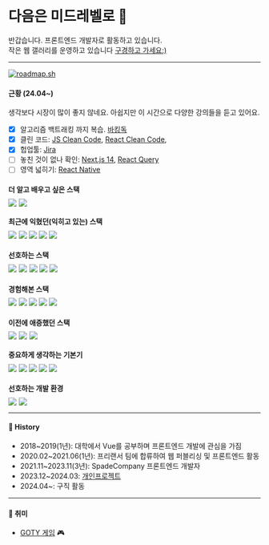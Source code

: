 
<h1>다음은 미드레벨로 🐳</h1>

반갑습니다. 프론트엔드 개발자로 활동하고 있습니다.<br>
작은 웹 갤러리를 운영하고 있습니다 [구경하고 가세요:)](https://kimdongcheol-art.com/)

---
[![roadmap.sh](https://api.roadmap.sh/v1-badge/tall/6603ffbb0331d9b5bedac8f8?variant=dark)](https://roadmap.sh)
#### 근황 (24.04~)
생각보다 시장이 많이 좋지 않네요. 아쉽지만 이 시간으로 다양한 강의들을 듣고 있어요.<br>
- [x] 알고리즘 백트래킹 까지 복습. [바킹독](https://blog.encrypted.gg/category/%EA%B0%95%EC%A2%8C/%EC%8B%A4%EC%A0%84%20%EC%95%8C%EA%B3%A0%EB%A6%AC%EC%A6%98)
- [x] 클린 코드: [JS Clean Code](https://www.udemy.com/share/105zfE3@1f-gtHzrZnNIJXsJE9AQIT9dkRg2qHscqH8j1gA9wp_wKolUYmTGIYcqB3mlQQYuHA==/), [React Clean Code](https://www.udemy.com/share/10afrk3@xU7njdu5aKeEzUW7v9zFwysUSCycUAtje-6G0t3a9K7HQ6H7v6_DrGiP5ME4wsdRog==/),
- [x] 헙업툴: [Jira](https://www.udemy.com/share/107ssY3@IYsVmVigGJOvKZEje-wq9P9GMzk9ShBEcFwdXXMCgDc22h1AtjcwK1zJqkNW4IZ4eA==/)
- [ ] 놓친 것이 없나 확인: [Next.js 14](https://www.udemy.com/share/1071i43@9JdjB_WmJFzUB_Qov19AlJbJpYvz-L60KodBA_LI9r5YNR2bTxbqlgtpny64ZvETBQ==/), [React Query](https://www.udemy.com/share/1073K63@TjTTzC3W_xNcZTbmFvr26m7b2KVV4PAUgThB4HmvA0cQVlG03bAx0aTDgrUi4e1Vkw==/)
- [ ] 영역 넓히기: [React Native](https://www.udemy.com/share/1075C43@e_pIajmfb3uMXFoTy3yc6yPnmTb-hfM6OEIcPrTIyF8mWJiQO5eMWc-T78etf6Cw_w==/)

#### 더 알고 배우고 싶은 스택
<div style="display: flex; gap: 5px; margin-top: -10px">
    <img src="https://img.shields.io/badge/react_native-41DAFB?style=for-the-badge&logo=react&logoColor=fff">
    <img src="https://img.shields.io/badge/docker-2496ED?style=for-the-badge&logo=docker&logoColor=fff">
</div>

#### 최근에 익혔던(익히고 있는) 스택
<div style="display: flex; gap: 5px; margin-top: -10px">
    <img src="https://img.shields.io/badge/nest.js-E0234E?style=for-the-badge&logo=nestjs&logoColor=fff">
    <span>
        <img src="https://img.shields.io/badge/Jest-C21325?style=flat-square&logo=jest&logoColor=fff">
        <img src="https://img.shields.io/badge/Playwright-2EAD33?style=flat-square&logo=playwright&logoColor=fff">
        <img src="https://img.shields.io/badge/mockserviceworker_2.0-FF6A33?style=flat-squaree&logo=mockserviceworker&logoColor=fff">
        <img src="https://img.shields.io/badge/Cloudflare_Image-F38020?style=flat-squaree&logo=cloudflare&logoColor=fff">
    </span>
</div>

#### 선호하는 스택
<div style="display: flex; gap: 5px; margin-top: -10px">
    <img src="https://img.shields.io/badge/Next.js_14-000?style=for-the-badge&logo=Next.js&logoColor=fff">
    <img src="https://img.shields.io/badge/TypeScript-3178C6?style=for-the-badge&logo=typescript&logoColor=fff">
    <span>
        <img src="https://img.shields.io/badge/Zustand-423e39?style=flat-square">
        <img src="https://img.shields.io/badge/Tanstack Query-FF4154?style=flat-square&logo=reactquery&logoColor=fff">
        <img src="https://img.shields.io/badge/Tailwind_CSS-06B6D4?style=flat-square&logo=tailwindcss&logoColor=fff">
    </span>
</div>

#### 경험해본 스택
<div style="display: flex; gap: 5px; margin-top: -10px">
    <img src="https://img.shields.io/badge/Next.js_13_(app,_page_router)-000?style=for-the-badge&logo=Next.js&logoColor=fff">
    <span>
        <img src="https://img.shields.io/badge/Recoil-36B6E5?style=flat-square&logo=recoil&logoColor=fff">
        <img src="https://img.shields.io/badge/Storybook-FF4785?style=flat-square&logo=storybook&logoColor=fff">
        <img src="https://img.shields.io/badge/CSS_Modules-36B6E5?style=flat-square&logo=cssmodules&logoColor=fff">
        <img src="https://img.shields.io/badge/axios-5A29E4?style=flat-square&logo=axios&logoColor=fff">
    </span>
</div>

#### 이전에 애증했던 스택
<div style="display: flex; gap: 5px; margin-top: -10px">
    <img src="https://img.shields.io/badge/Nuxt.js_2-00DC82?style=for-the-badge&logo=nuxtdotjs&logoColor=fff">
    <img src="https://img.shields.io/badge/vue.js_2-4FC08D?style=for-the-badge&logo=Vue.js&logoColor=fff">
    <span>
        <img src="https://img.shields.io/badge/VueX-4FC08D?style=flat-square">
    </span>
</div>

#### 중요하게 생각하는 기본기
<div style="display: flex; gap: 5px; margin-top: -10px">
    <img src="https://img.shields.io/badge/JavaScript-F7DF1E?style=for-the-badge&logo=javascript&logoColor=fff">
    <span>
        <img src="https://img.shields.io/badge/Sementic HTML5-E34F26?style=flat-square&logo=html5&logoColor=fff">
        <img src="https://img.shields.io/badge/CSS3-1572B6?style=flat-square&logo=css3&logoColor=fff">
        <img src="https://img.shields.io/badge/PostCSS-DD3A0A?style=flat-square&logo=postcss&logoColor=fff">
        <img src="https://img.shields.io/badge/SASS-CC6699?style=flat-square&logo=sass&logoColor=fff">
    </span>
</div>

#### 선호하는 개발 환경
<div style="display: flex; gap: 5px; margin-top: -10px">
    <img src="https://img.shields.io/badge/macOS-000?style=for-the-badge&logo=macOS&logoColor=fff">
    <img src="https://img.shields.io/badge/IntelliJ_IDEA-000?style=for-the-badge&logo=intellijidea&logoColor=fff">
</div>

---
#### 📜 History
- 2018~2019(1년): 대학에서 Vue를 공부하며 프론트엔드 개발에 관심을 가짐
- 2020.02~2021.06(1년): 프리랜서 팀에 합류하여 웹 퍼블리싱 및 프론트엔드 활동
- 2021.11~2023.11(3년): SpadeCompany 프론트엔드 개발자
- 2023.12~2024.03: [개인프로젝트](https://kimdongcheol-art.com/)
- 2024.04~: 구직 활동

---
#### 🤪 취미
- [GOTY 게임](https://namu.wiki/w/Game%20of%20the%20Year/%EB%AA%A9%EB%A1%9D) 🎮



